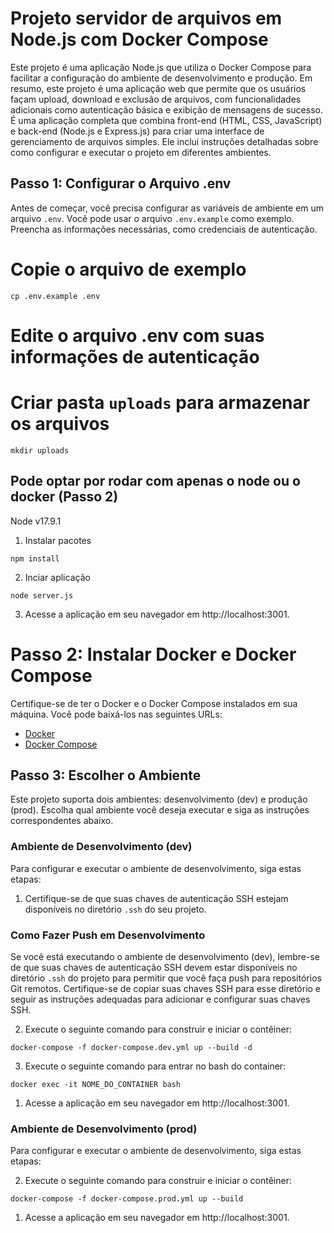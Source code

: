 # Projeto servidor de arquivos em Node.js com Docker Compose

Este projeto é uma aplicação Node.js que utiliza o Docker Compose para facilitar a configuração do ambiente de desenvolvimento e produção. Em resumo, este projeto é uma aplicação web que permite que os usuários façam upload, download e exclusão de arquivos, com funcionalidades adicionais como autenticação básica e exibição de mensagens de sucesso. É uma aplicação completa que combina front-end (HTML, CSS, JavaScript) e back-end (Node.js e Express.js) para criar uma interface de gerenciamento de arquivos simples. Ele inclui instruções detalhadas sobre como configurar e executar o projeto em diferentes ambientes.

## Passo 1: Configurar o Arquivo .env

Antes de começar, você precisa configurar as variáveis de ambiente em um arquivo `.env`. Você pode usar o arquivo `.env.example` como exemplo. Preencha as informações necessárias, como credenciais de autenticação.


# Copie o arquivo de exemplo
```shell
cp .env.example .env
```
# Edite o arquivo .env com suas informações de autenticação

# Criar pasta `uploads` para armazenar os arquivos
```shell
mkdir uploads
```

## Pode optar por rodar com apenas o node ou o docker (Passo 2)

Node v17.9.1

1. Instalar pacotes

```shell
npm install
```

2. Inciar aplicação 

```shell
node server.js
```

3. Acesse a aplicação em seu navegador em http://localhost:3001.

# Passo 2: Instalar Docker e Docker Compose

Certifique-se de ter o Docker e o Docker Compose instalados em sua máquina. Você pode baixá-los nas seguintes URLs:

- [Docker](https://www.docker.com/get-started)
- [Docker Compose](https://docs.docker.com/compose/install/)

## Passo 3: Escolher o Ambiente

Este projeto suporta dois ambientes: desenvolvimento (dev) e produção (prod). Escolha qual ambiente você deseja executar e siga as instruções correspondentes abaixo.

### Ambiente de Desenvolvimento (dev)

Para configurar e executar o ambiente de desenvolvimento, siga estas etapas:

1. Certifique-se de que suas chaves de autenticação SSH estejam disponíveis no diretório `.ssh` do seu projeto.

### Como Fazer Push em Desenvolvimento

Se você está executando o ambiente de desenvolvimento (dev), lembre-se de que suas chaves de autenticação SSH devem estar disponíveis no diretório `.ssh` do projeto para permitir que você faça push para repositórios Git remotos. Certifique-se de copiar suas chaves SSH para esse diretório e seguir as instruções adequadas para adicionar e configurar suas chaves SSH.

2. Execute o seguinte comando para construir e iniciar o contêiner:

```shell
docker-compose -f docker-compose.dev.yml up --build -d
```
3. Execute o seguinte comando para entrar no bash do container:

```shell
docker exec -it NOME_DO_CONTAINER bash
```

1. Acesse a aplicação em seu navegador em http://localhost:3001.

### Ambiente de Desenvolvimento (prod)

Para configurar e executar o ambiente de desenvolvimento, siga estas etapas:

2. Execute o seguinte comando para construir e iniciar o contêiner:

```shell
docker-compose -f docker-compose.prod.yml up --build 
```
1. Acesse a aplicação em seu navegador em http://localhost:3001.


